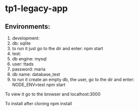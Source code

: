 # tp1-legacy-app

## Environments:
1. development:
  1. db: sqlite
  2. to run it just go to the dir and enter: npm start
2. test:
  1. db engine: mysql
  2. user: ttads
  3. password: maria
  4. db name: database_test
  5. to run it create an empty db, the user, go to the dir and enter: NODE_ENV=test npm start

To view it go to the browser and localhost:3000

To install after cloning
npm install
